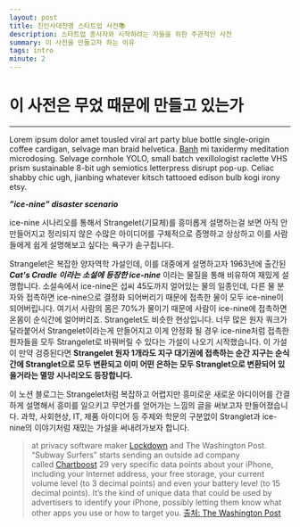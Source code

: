 ```yaml
---
layout: post
title: 진인사대천명 스타트업 사전📚
description: 스타트업 종사자와 시작하려는 자들을 위한 주관적인 사전
summary: 이 사전을 만들고자 하는 이유
tags: intro
minute: 2
---
```


  

# 이 사전은 무었 때문에 만들고 있는가
---

  

Lorem ipsum dolor amet tousled viral art party blue bottle single-origin coffee cardigan, selvage man braid helvetica. [Banh](//#) mi taxidermy meditation microdosing. Selvage cornhole YOLO, small batch vexillologist raclette VHS prism sustainable 8-bit ugh semiotics letterpress disrupt pop-up. Celiac shabby chic ugh, jianbing whatever kitsch tattooed edison bulb kogi irony etsy.

  
_**”ice-nine” disaster scenario**_

ice-nine 시나리오를 통해서 Strangelet(기묘체)를 흥미롭게 설명하는걸 보면 아직 안만들어지고 정리되지 않은 수많은 아이디어를 구체적으로 증명하고 상상하고 이를 사람들에게 쉽게 설명해보고 싶다는 욕구가 솓구칩니다.

Strangelet은 복잡한 양자역학 가설인데, 이를 대중에게 설명하고자 1963년에 출간된 _**Cat's Cradle 이라는 소설에 등장한 ice-nine**_ 이라는 물질을 통해 비유하여 재밌게 설명합니다. 소설속에서 ice-nine은 섭씨 45도까지 얼어있는 물의 일종인데, 다른 물 분자와 접촉하면 ice-nine으로 결정화 되어버리기 때문에 접촉한 물이 모두 ice-nine이 되어버립니다. 여기서 사람의 몸은 70%가 물이기 때문에 사람이 ice-nine에 접촉하면 온몸이 순식간에 얼어버리죠. Strangelet도 비슷한 현상입니다. 너무 많은 원자 쿼크가 달라붙어서 Strangelet이라는게 만들어지고 이게 안정화 될 경우 ice-nine처럼 접촉한 원자들을 모두 Strangelet로 바꿔버릴 수 있다는 가설이 나오기 시작했습니다. 이 가설이 만약 검증된다면 **Strangelet 원자 1개라도 지구 대기권에 접촉하는 순간 지구는 순식간에 Stranglet으로 모두 변환되고 이미 어떤 은하는 모두 Stranglet으로 변환되어 있을거라는 멸망 시나리오도 등장합니다.**

이 노션 블로그는 Strangelet처럼 복잡하고 어렵지만 흥미로운 새로운 아디이어를 간결하게 설명해서 흥미를 일으키고 무언가를 얻어가는 느낌의 글을 써보고자 만들어졌습니다. 과학, 사회현상, IT, 제품 아이디어 등 주제와 학문의 구분없이 Stranglet과 ice-nine의 이야기처럼 재밌는 가설을 써내려가보자 합니다.

  

> at privacy software maker [Lockdown](https://lockdownprivacy.com/) and The Washington Post. “Subway Surfers” starts sending an outside ad company called [Chartboost](https://www.chartboost.com/) 29 very specific data points about your iPhone, including your Internet address, your free storage, your current volume level (to 3 decimal points) and even your battery level (to 15 decimal points). It’s the kind of unique data that could be used by advertisers to identify your iPhone, possibly letting them know what other apps you use or how to target you. [출처: The Washington Post](https://www.washingtonpost.com/technology/2021/09/23/iphone-tracking/)

